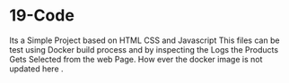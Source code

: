 # 19-Code
Its a Simple Project based on HTML CSS and Javascript
This files can be test using Docker build process and by inspecting the Logs the Products Gets Selected from the web Page.
How ever the docker image is not updated here .
